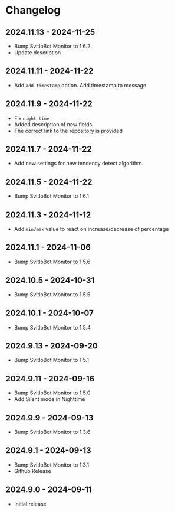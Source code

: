 # Changelog

## 2024.11.13 - 2024-11-25

- Bump SvitloBot Monitor to 1.6.2
- Update description

## 2024.11.11 - 2024-11-22

- Add `add timestamp` option. Add timestamp to message

## 2024.11.9 - 2024-11-22

- Fix `night time`
- Added description of new fields
- The correct link to the repository is provided

## 2024.11.7 - 2024-11-22

- Add new settings for new tendency detect algorithm.

## 2024.11.5 - 2024-11-22

- Bump SvitloBot Monitor to 1.6.1

## 2024.11.3 - 2024-11-12

- Add `min/max` value to react on increase/decrease of percentage

## 2024.11.1 - 2024-11-06

- Bump SvitloBot Monitor to 1.5.6

## 2024.10.5 - 2024-10-31

- Bump SvitloBot Monitor to 1.5.5

## 2024.10.1 - 2024-10-07

- Bump SvitloBot Monitor to 1.5.4

## 2024.9.13 - 2024-09-20

- Bump SvitloBot Monitor to 1.5.1

## 2024.9.11 - 2024-09-16

- Bump SvitloBot Monitor to 1.5.0
- Add Silent mode in Nighttime

## 2024.9.9 - 2024-09-13

- Bump SvitloBot Monitor to 1.3.6

## 2024.9.1 - 2024-09-13

- Bump SvitloBot Monitor to 1.3.1
- Github Release

## 2024.9.0 - 2024-09-11

- Initial release
